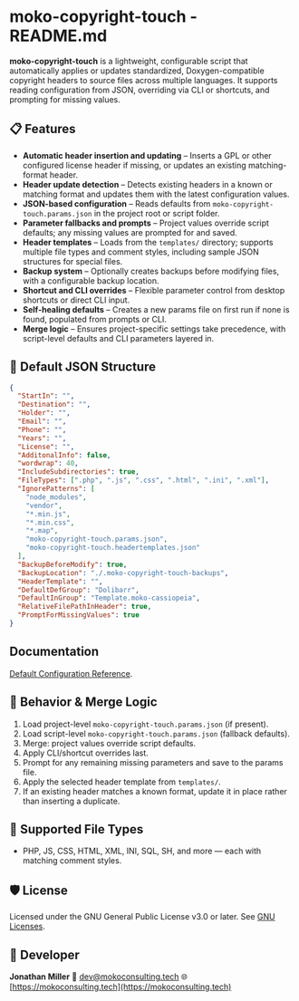 # moko-copyright-touch - README.md

**moko-copyright-touch** is a lightweight, configurable script that automatically applies or updates standardized, Doxygen-compatible copyright headers to source files across multiple languages. It supports reading configuration from JSON, overriding via CLI or shortcuts, and prompting for missing values.

## 📋 Features

* **Automatic header insertion and updating** – Inserts a GPL or other configured license header if missing, or updates an existing matching-format header.
* **Header update detection** – Detects existing headers in a known or matching format and updates them with the latest configuration values.
* **JSON-based configuration** – Reads defaults from `moko-copyright-touch.params.json` in the project root or script folder.
* **Parameter fallbacks and prompts** – Project values override script defaults; any missing values are prompted for and saved.
* **Header templates** – Loads from the `templates/` directory; supports multiple file types and comment styles, including sample JSON structures for special files.
* **Backup system** – Optionally creates backups before modifying files, with a configurable backup location.
* **Shortcut and CLI overrides** – Flexible parameter control from desktop shortcuts or direct CLI input.
* **Self-healing defaults** – Creates a new params file on first run if none is found, populated from prompts or CLI.
* **Merge logic** – Ensures project-specific settings take precedence, with script-level defaults and CLI parameters layered in.

## 📂 Default JSON Structure

```json
{
  "StartIn": "",
  "Destination": "",
  "Holder": "",
  "Email": "",
  "Phone": "",
  "Years": "",
  "License": "",
  "AdditonalInfo": false,
  "wordwrap": 40,
  "IncludeSubdirectories": true,
  "FileTypes": [".php", ".js", ".css", ".html", ".ini", ".xml"],
  "IgnorePatterns": [
    "node_modules",
    "vendor",
    "*.min.js",
    "*.min.css",
    "*.map",
    "moko-copyright-touch.params.json",
    "moko-copyright-touch.headertemplates.json"
  ],
  "BackupBeforeModify": true,
  "BackupLocation": "./.moko-copyright-touch-backups",
  "HeaderTemplate": "",
  "DefaultDefGroup": "Dolibarr",
  "DefaultInGroup": "Template.moko-cassiopeia",
  "RelativeFilePathInHeader": true,
  "PromptForMissingValues": true
}
```

## Documentation
 [Default Configuration Reference](./DOCUMENTAION.md).

## 🧠 Behavior & Merge Logic

1. Load project-level `moko-copyright-touch.params.json` (if present).
2. Load script-level `moko-copyright-touch.params.json` (fallback defaults).
3. Merge: project values override script defaults.
4. Apply CLI/shortcut overrides last.
5. Prompt for any remaining missing parameters and save to the params file.
6. Apply the selected header template from `templates/`.
7. If an existing header matches a known format, update it in place rather than inserting a duplicate.

## 🔧 Supported File Types

* PHP, JS, CSS, HTML, XML, INI, SQL, SH, and more — each with matching comment styles.

## 🛡 License

Licensed under the GNU General Public License v3.0 or later. See [GNU Licenses](https://www.gnu.org/licenses/).

## 👤 Developer

**Jonathan Miller**
📧 [dev@mokoconsulting.tech](mailto:dev@mokoconsulting.tech)
🌐 [https://mokoconsulting.tech](https://mokoconsulting.tech)
